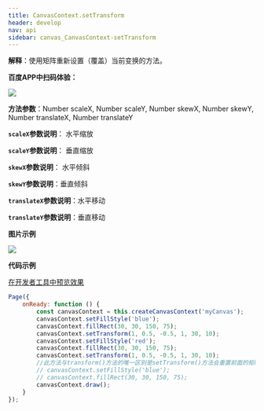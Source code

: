 ```yaml
---
title: CanvasContext.setTransform
header: develop
nav: api
sidebar: canvas_CanvasContext-setTransform
---
```


 
**解释**：使用矩阵重新设置（覆盖）当前变换的方法。

**百度APP中扫码体验：**

<img src="https://b.bdstatic.com/miniapp/assets/images/doc_demo/pages_createCanvasContext.png"  class="demo-qrcode-image" />

**方法参数**：Number scaleX, Number scaleY, Number skewX, Number skewY, Number translateX, Number translateY

**`scaleX`参数说明**： 水平缩放  

**`scaleY`参数说明**： 垂直缩放

**`skewX`参数说明**： 水平倾斜   

**`skewY`参数说明**：垂直倾斜  

**`translateX`参数说明**：水平移动  

**`translateY`参数说明**：垂直移动  

**图片示例**

<div class="m-doc-custom-examples">
    <div class="m-doc-custom-examples-correct">
        <img src="https://b.bdstatic.com/miniapp/images/setTransform.png">
    </div>
    <div class="m-doc-custom-examples-correct">
        <img src=" ">
    </div>
    <div class="m-doc-custom-examples-correct">
        <img src=" ">
    </div>     
</div>

**代码示例**

<a href="swanide://fragment/09aed2f95717be5b27b1f6970a5fc5811574530265118" title="在开发者工具中预览效果" target="_self">在开发者工具中预览效果</a>

```js
Page({
    onReady: function () {
        const canvasContext = this.createCanvasContext('myCanvas');
        canvasContext.setFillStyle('blue');
        canvasContext.fillRect(30, 30, 150, 75);
        canvasContext.setTransform(1, 0.5, -0.5, 1, 30, 10);
        canvasContext.setFillStyle('red');
        canvasContext.fillRect(30, 30, 150, 75);
        canvasContext.setTransform(1, 0.5, -0.5, 1, 30, 10);
        //此方法与transform()方法的唯一区别是setTransform()方法会重置前面的矩阵，然后再绘制出一个新的矩阵；transform()方法则不会重置前面的矩阵，而是在前面的基础上继续进行缩放、位移或者旋转。放开注释，则会看到两个蓝色矩形
        // canvasContext.setFillStyle('blue');
        // canvasContext.fillRect(30, 30, 150, 75);
        canvasContext.draw();
    }
});
```
